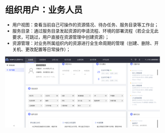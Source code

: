 # 组织用户：业务人员
- 用户视图：查看当前自己可操作的资源情况、待办任务、服务目录等工作台；
- 服务目录：通过服务目录发起资源的申请流程、环境的部署流程（若企业无此要求，可跳过，用户直接在资源管理中创建资源）；
- 资源管理：对业务所属组织内的资源进行全生命周期的管理（创建、删除、开关机、更改配置等日常操作）；

![用户视图](images/user.png)
